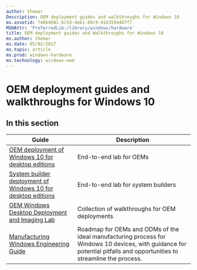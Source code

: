 ```yaml
---
author: themar
Description: OEM deployment guides and walkthroughs for Windows 10
ms.assetid: f48b4681-bc59-4eb1-89c9-0163594467f7
MSHAttr: 'PreferredLib:/library/windows/hardware'
title: OEM deployment guides and Walkthroughs for Windows 10
ms.author: themar
ms.date: 05/02/2017
ms.topic: article
ms.prod: windows-hardware
ms.technology: windows-oem
---
```


# OEM deployment guides and walkthroughs for Windows 10

## In this section

| Guide | Description |
| --- | --- |
| [OEM deployment of Windows 10 for desktop editions](desktop/oem-deployment-of-windows-10-for-desktop-editions.md) | End-to-end lab for OEMs |
| [System builder deployment of Windows 10 for desktop editions](desktop/system-builder-deployment-of-windows-10-for-desktop-editions.md) | End-to-end lab for system builders |
| [OEM Windows Desktop Deployment and Imaging Lab](desktop/oem-windows-deployment-and-imaging-walkthrough.md) | Collection of walkthroughs for OEM deployments |
| [Manufacturing Windows Engineering Guide](desktop/manufacturing-windows-engineering-guide.md) | Roadmap for OEMs and ODMs of the ideal manufacturing process for Windows 10 devices, with guidance for potential pitfalls and opportunities to streamline the process. |